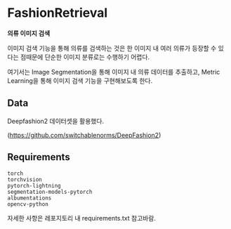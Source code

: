 # FashionRetrieval
**의류 이미지 검색**

이미지 검색 기능을 통해 의류를 검색하는 것은 한 이미지 내 여러 의류가 등장할 수 있다는 점때문에 단순한 이미지 분류로는 수행하기 어렵다.

여기서는 Image Segmentation을 통해 이미지 내 의류 데이터를 추출하고, Metric Learning을 통해 이미지 검색 기능을 구현해보도록 한다.

## Data
Deepfashion2 데이터셋을 활용했다.

(https://github.com/switchablenorms/DeepFashion2)

## Requirements
```
torch
torchvision
pytorch-lightning
segmentation-models-pytorch
albumentations
opencv-python
```
자세한 사항은 레포지토리 내 requirements.txt 참고바람.
